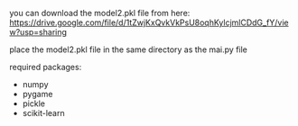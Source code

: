 you can download the model2.pkl file from here: https://drive.google.com/file/d/1tZwjKxQvkVkPsU8oqhKylcjmlCDdG_fY/view?usp=sharing

place the model2.pkl file in the same directory as the mai.py file

required packages:
- numpy
- pygame
- pickle
- scikit-learn
